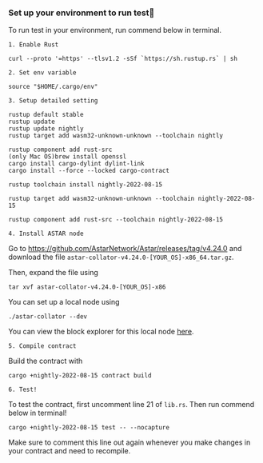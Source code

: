 ### Set up your environment to run test🧪

To run test in your environment, run commend below in terminal.

`1. Enable Rust`

```
curl --proto '=https' --tlsv1.2 -sSf `https://sh.rustup.rs` | sh
```

`2. Set env variable`

```
source "$HOME/.cargo/env"
```

`3. Setup detailed setting`

```
rustup default stable
rustup update
rustup update nightly
rustup target add wasm32-unknown-unknown --toolchain nightly

rustup component add rust-src
(only Mac OS)brew install openssl
cargo install cargo-dylint dylint-link
cargo install --force --locked cargo-contract

rustup toolchain install nightly-2022-08-15

rustup target add wasm32-unknown-unknown --toolchain nightly-2022-08-15

rustup component add rust-src --toolchain nightly-2022-08-15
```

`4. Install ASTAR node`

Go to https://github.com/AstarNetwork/Astar/releases/tag/v4.24.0 and download the file `astar-collator-v4.24.0-[YOUR_OS]-x86_64.tar.gz`.

Then, expand the file using

```
tar xvf astar-collator-v4.24.0-[YOUR_OS]-x86
```

You can set up a local node using

```
./astar-collator --dev
```

You can view the block explorer for this local node [here](https://polkadot.js.org/apps/?rpc=ws%3A%2F%2F127.0.0.1%3A9944#/explorer).

`5. Compile contract`

Build the contract with

```
cargo +nightly-2022-08-15 contract build
```

`6. Test!`

To test the contract, first uncomment line 21 of `lib.rs`.
Then run commend below in terminal!

```
cargo +nightly-2022-08-15 test -- --nocapture
```

Make sure to comment this line out again whenever you make changes in your contract and need to recompile.
